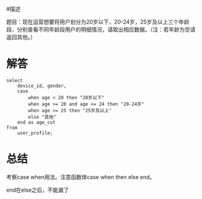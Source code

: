 #描述

题目：现在运营想要将用户划分为20岁以下，20-24岁，25岁及以上三个年龄段，分别查看不同年龄段用户的明细情况，请取出相应数据。（注：若年龄为空请返回其他。）

# 解答
```mysql
select
    device_id, gender, 
    case
        when age < 20 then "20岁以下"
        when age >= 20 and age <= 24 then "20-24岁"
        when age >= 25 then "25岁及以上"
        else "其他"
    end as age_cut
from 
    user_profile;
```

# 总结

考察case when用法。注意函数体case when then else end。

end在else之后，不能漏了
